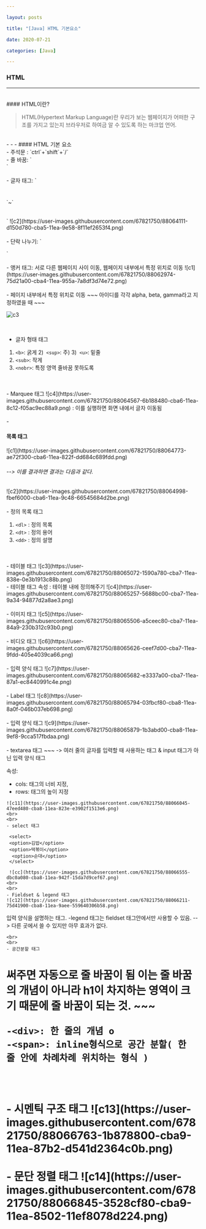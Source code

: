 ```yaml
---

layout: posts

title: "[Java] HTML 기본요소"

date: 2020-07-21

categories: [Java]

---
```

### HTML

- - -
 <br>
#### HTML이란?


<blockQuote>HTML(Hypertext Markup Language)란 우리가 보는 웹페이지가
어떠한 구조를 가지고 있는지 브라우저로 하여금 알 수 있도록 하는 마크업 언어.
</blockQuote>
<br>
- - -
#### HTML 기본 요소
<br>
- 주석문 : `ctrl`+`shift`+`/`
<br>
- 줄 바꿈: `<br />`
<br>
<br>
- 글자 태그: `<h1></h1>`~`<h6></h6>`
![c2](https://user-images.githubusercontent.com/67821750/88064111-d150d780-cba5-11ea-9e58-8f11ef2653f4.png)
<br>
<br>
- 단락 나누기: `<p></p>`
<br>
<br>
- 앵커 태그: 서로 다른 웹페이지 사이 이동, 웹페이지 내부에서 특정 위치로 이동
![c1](https://user-images.githubusercontent.com/67821750/88062974-75d21a00-cba4-11ea-955a-7a8df3d74e72.png)
<br>
<br>
- 페이지 내부에서 특정 위치로 이동
~~~
아이디를 각각 alpha, beta, gamma라고 지정하였을 때
~~~

 ![c3](https://user-images.githubusercontent.com/67821750/88064393-30165100-cba6-11ea-9c0c-f33ac045164e.png)

<br>

- 글자 형태 태그

 1) `<b>`:  굵게
2)` <sup>`:  주)
3)` <u>`:  밑줄
4) `<sub>`:  작게
5) `<nobr>`:  특정 영역 줄바꿈 못하도록
<br>
<br>
- Marquee 태그
![c4](https://user-images.githubusercontent.com/67821750/88064567-6b188480-cba6-11ea-8c12-f05ac9ec88a9.png)
: 이를 실행하면 화면 내에서 글자 이동됨
<br>
<br>
- <h4>목록 태그</h4>
![c1](https://user-images.githubusercontent.com/67821750/88064773-ae72f300-cba6-11ea-822f-dd684c689fdd.png)
<h6>--> 이를 결과하면 결과는 다음과 같다.</h6>
![c2](https://user-images.githubusercontent.com/67821750/88064998-fbef6000-cba6-11ea-9c48-66545684d2be.png)
<br>
<br>
- 정의 목록 태그

 1) `<dl>` : 정의 목록
2) `<dt>` : 정의 용어
3) `<dd>` : 정의 설명
<br>
<br>
- 테이블 태그
![c3](https://user-images.githubusercontent.com/67821750/88065072-1590a780-cba7-11ea-838e-0e3b1913c88b.png)
<br>
- 테이블 태그 속성 : 테이블 내에 정의해주기
 ![c4](https://user-images.githubusercontent.com/67821750/88065257-5688bc00-cba7-11ea-9a34-94877d2a8ae3.png)
<br>
<br>
- 이미지 태그
![c5](https://user-images.githubusercontent.com/67821750/88065506-a5ceec80-cba7-11ea-84a9-230b312c93b0.png)
<br>
<br>
- 비디오 태그
![c6](https://user-images.githubusercontent.com/67821750/88065626-ceef7d00-cba7-11ea-9fdd-405e4039ca66.png)
<br>
<br>
- 입력 양식 태그
![c7](https://user-images.githubusercontent.com/67821750/88065682-e3337a00-cba7-11ea-87a1-ec8440991c4e.png)
<br>
<br>
- Label 태그
![c8](https://user-images.githubusercontent.com/67821750/88065794-03fbcf80-cba8-11ea-8a0f-046b037eb698.png)
<br>
<br>
- 입력 양식 태그
![c9](https://user-images.githubusercontent.com/67821750/88065879-1b3abd00-cba8-11ea-9ef8-9cca517fbdaa.png)
<br>
<br>
- textarea 태그
~~~
-> 여러 줄의 글자를 입력할 때 사용하는 태그 &
   input 태그가 아닌 입력 양식 태그
   
   속성:
   - cols: 태그의 너비 지정,
   - rows: 태그의 높이 지정
~~~
![c11](https://user-images.githubusercontent.com/67821750/88066045-47eed480-cba8-11ea-823e-e3902f1513e6.png)
<br>
<br>
- select 태그

 <select>
 <option>김밥</option>
 <option>떡볶이</option>
  <option>순대</option>
 </select>
 
 ![cc](https://user-images.githubusercontent.com/67821750/88066555-dbc0a080-cba8-11ea-942f-15da7d9cef67.png)
<br>
<br>
- Fieldset & legend 태그
![c12](https://user-images.githubusercontent.com/67821750/88066211-75d41900-cba8-11ea-9aee-559640306b58.png)
~~~
입력 양식을 설명하는 태그.
  -legend 태그는 fieldset 태그안에서만 사용할 수 있음.
     --> 다른 곳에서 쓸 수 있지만 아무 효과가 없다.
~~~
<br>
<br>
- 공간분할 태그
~~~
<h1>써주면 자동으로 줄 바꿈이 됨
이는 줄 바꿈의 개념이 아니라 h1이 차지하는 영역이 크기 때문에
줄 바꿈이 되는 것.
~~~

 ~~~
 -<div>: 한 줄의 개념 o
 -<span>: inline형식으로 공간 분할( 한 줄 안에 차례차례 위치하는 형식 )
 ~~~
<br>
<br>
- 시멘틱 구조 태그
![c13](https://user-images.githubusercontent.com/67821750/88066763-1b878800-cba9-11ea-87b2-d541d2364c0b.png)
<br>
<br>
- 문단 정렬 태그
![c14](https://user-images.githubusercontent.com/67821750/88066845-3528cf80-cba9-11ea-8502-11ef8078d224.png)










